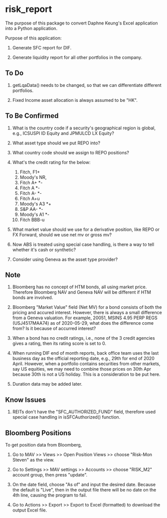 # risk_report
The purpose of this package to convert Daphne Keung's Excel application into a Python application.

Purpose of this application:

1. Generate SFC report for DIF.

2. Generate liquidity report for all other portfolios in the company.



## To Do

1. getLqaData() needs to be changed, so that we can differentiate different portfolios.

2. Fixed Income asset allocation is always assumed to be "HK".



## To Be Confirmed

1. What is the country code if a security's geographical region is global, e.g., ICSUSPI ID Equity and JPMULCD LX Equity?

2. What asset type should we put REPO into?

3. What country code should we assign to REPO positions?

4. What's the credit rating for the below:
	1. Fitch, F1+
	2. Moody's NR, 
	3. Fitch A+ \*-
	4. Fitch A \*-
	5. Fitch A- \*-
	6. Fitch A+u
	7. Moody's A3 \*+
	8. S&P AA- \*-
	9. Moody's A1 \*-
	10. Fitch BBB-u

5. What market value should we use for a derivative position, like REPO or FX Forward, should we use net mv or gross mv?

6. Now ABS is treated using special case handling, is there a way to tell whether it's cash or synthetic?

7. Consider using Geneva as the asset type provider?




## Note

1. Bloomberg has no concept of HTM bonds, all using market price. Therefore Bloomberg NAV and Geneva NAV will be different if HTM bonds are involved.

2. Bloomberg "Market Value" field (Net MV) for a bond consists of both the pricing and accured interest. However, there is always a small difference from a Geneva valuation. For example, 20051, MSINS 4.95 PERP REGS (USJ4517MAA74) as of 2020-05-29, what does the difference come from? Is it because of accurred interest?

1. When a bond has no credit ratings, i.e., none of the 3 credit agencies gives a rating, then its rating score is set to 0.

2. When running DIF end of month reports, back office team uses the last business day as the official reporting date, e.g., 29th for end of 2020 April. However, when a portfolio contains securities from other markets, say US equities, we may need to combine those prices on 30th Apr because 30th is not a US holiday. This is a consideration to be put here.

3. Duration data may be added later.


## Know Issues

1. REITs don't have the "SFC_AUTHORIZED_FUND" field, therefore used special case handling in isSFCAuthorized() function.


## Bloomberg Positions

To get position data from Bloomberg,

1. Go to MAV >> Views >> Open Position Views >> choose "Risk-Mon Steven" as the view.

2. Go to Settings >> MAV settings >> Accounts >> choose "RISK_M2" account group, then press "update".

3. On the date field, choose "As of" and input the desired date. Because the default is "Live", then in the output file there will be no date on the 4th line, causing the program to fail.

4. Go to Actions >> Export >> Export to Excel (formatted) to download the output Excel file.
